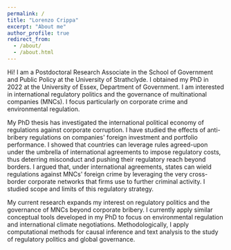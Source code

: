 ```yaml
---
permalink: /
title: "Lorenzo Crippa"
excerpt: "About me"
author_profile: true
redirect_from: 
  - /about/
  - /about.html
---
```


Hi! I am a Postdoctoral Research Associate in the School of Government and Public Policy at the University of Strathclyde. I obtained my PhD in 2022 at the University of Essex, Department of Government. I am interested in international regulatory politics and the governance of multinational companies (MNCs). I focus particularly on corporate crime and environmental regulation.

My PhD thesis has investigated the international political economy of regulations against corporate corruption. I have studied the effects of anti-bribery regulations on companies' foreign investment and portfolio performance. I showed that countries can leverage rules agreed-upon under the umbrella of international agreements to impose regulatory costs, thus deterring misconduct and pushing their regulatory reach beyond borders. I argued that, under international agreements, states can wield regulations against MNCs' foreign crime by leveraging the very cross-border corporate networks that firms use to further criminal activity. I studied scope and limits of this regulatory strategy.

My current research expands my interest on regulatory politics and the governance of MNCs beyond corporate bribery. I currently apply similar conceptual tools developed in my PhD to focus on environmental regulation and international climate negotiations. Methodologically, I apply computational methods for causal inference and text analysis to the study of regulatory politics and global governance. 
